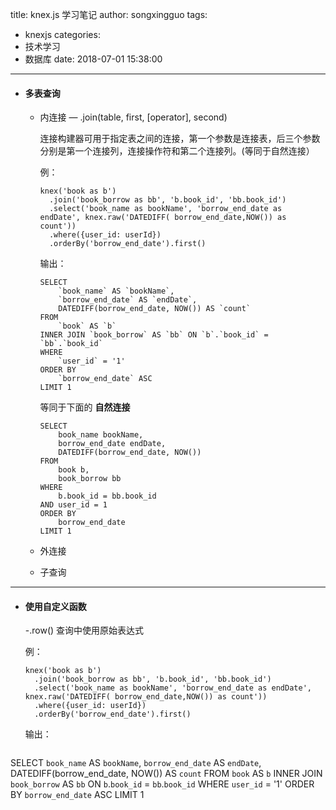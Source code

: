 title: knex.js 学习笔记
author: songxingguo
tags:
  - knexjs
categories:
  - 技术学习
  - 数据库
date: 2018-07-01 15:38:00
---
- #### 多表查询
  - 内连接
    — .join(table, first, [operator], second)

    连接构建器可用于指定表之间的连接，第一个参数是连接表，后三个参数分别是第一个连接列，连接操作符和第二个连接列。(等同于自然连接）
    
      例：
      ```
      knex('book as b')
        .join('book_borrow as bb', 'b.book_id', 'bb.book_id')
        .select('book_name as bookName', 'borrow_end_date as endDate', knex.raw('DATEDIFF( borrow_end_date,NOW()) as count'))
        .where({user_id: userId})
        .orderBy('borrow_end_date').first()
      ```
      输出：
      ```
      SELECT
          `book_name` AS `bookName`,
          `borrow_end_date` AS `endDate`,
          DATEDIFF(borrow_end_date, NOW()) AS `count`
      FROM
          `book` AS `b`
      INNER JOIN `book_borrow` AS `bb` ON `b`.`book_id` = `bb`.`book_id`
      WHERE
          `user_id` = '1'
      ORDER BY
          `borrow_end_date` ASC
      LIMIT 1
      ```
      <!-- more -->
      
      等同于下面的 **自然连接**
      ```
      SELECT
          book_name bookName,
          borrow_end_date endDate,
          DATEDIFF(borrow_end_date, NOW())
      FROM
          book b,
          book_borrow bb
      WHERE
          b.book_id = bb.book_id
      AND user_id = 1
      ORDER BY
          borrow_end_date
      LIMIT 1
      ```
     
  - 外连接
  - 子查询

---  
- #### 使用自定义函数 
   -.row()
   查询中使用原始表达式
  
  例：
  ```
  knex('book as b')
    .join('book_borrow as bb', 'b.book_id', 'bb.book_id')
    .select('book_name as bookName', 'borrow_end_date as endDate', knex.raw('DATEDIFF( borrow_end_date,NOW()) as count'))
    .where({user_id: userId})
    .orderBy('borrow_end_date').first()
  ```
  输出：
  ```
SELECT
	`book_name` AS `bookName`,
	`borrow_end_date` AS `endDate`,
	DATEDIFF(borrow_end_date, NOW()) AS `count`
FROM
	`book` AS `b`
INNER JOIN `book_borrow` AS `bb` ON `b`.`book_id` = `bb`.`book_id`
WHERE
	`user_id` = '1'
ORDER BY
	`borrow_end_date` ASC
LIMIT 1
  ```